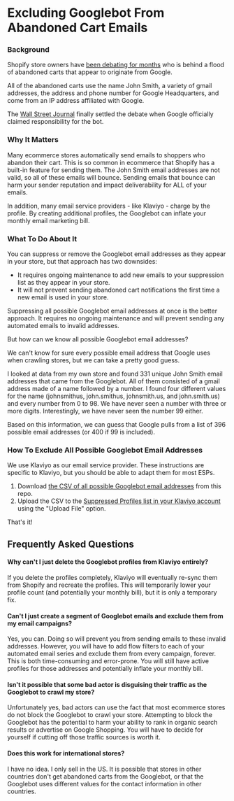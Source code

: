 # Excluding Googlebot From Abandoned Cart Emails

### Background
Shopify store owners have [been debating for months](https://community.shopify.com/c/Shopify-Discussion/John-Smith-From-Google-UTM-Google-Shopper-Creating-false/td-p/538519) who is behind a flood of abandoned carts that appear to originate from Google.

All of the abandoned carts use the name John Smith, a variety of gmail addresses, the address and phone number for Google Headquarters, and come from an IP address affiliated with Google.

The [Wall Street Journal](https://www.wsj.com/articles/who-is-the-mystery-shopper-leaving-behind-all-those-online-shopping-carts-11593617464) finally settled the debate when Google officially claimed responsibility for the bot.

### Why It Matters
Many ecommerce stores automatically send emails to shoppers who abandon their cart. This is so common in ecommerce that Shopify has a built-in feature for sending them. The John Smith email addresses are not valid, so all of these emails will bounce. Sending emails that bounce can harm your sender reputation and impact deliverability for ALL of your emails.

In addition, many email service providers - like Klaviyo - charge by the profile. By creating additional profiles, the Googlebot can inflate your monthly email marketing bill.

### What To Do About It
You can suppress or remove the Googlebot email addresses as they appear in your store, but that approach has two downsides:

- It requires ongoing maintenance to add new emails to your suppression list as they appear in your store.
- It will not prevent sending abandoned cart notifications the first time a new email is used in your store.

Suppressing all possible Googlebot email addresses at once is the better approach. It requires no ongoing maintenance and will prevent sending any automated emails to invalid addresses.

But how can we know all possible Googlebot email addresses?

We can't know for sure every possible email address that Google uses when crawling stores, but we can take a pretty good guess.

I looked at data from my own store and found 331 unique John Smith email addresses that came from the Googlebot. All of them consisted of a gmail address made of a name followed by a number. I found four different values for the name (johnsmithus, john.smithus, johnsmith.us, and john.smith.us) and every number from 0 to 98. We have never seen a number with three or more digits. Interestingly, we have never seen the number 99 either.

Based on this information, we can guess that Google pulls from a list of 396 possible email addresses (or 400 if 99 is included).

### How To Exclude All Possible Googlebot Email Addresses
We use Klaviyo as our email service provider. These instructions are specific to Klaviyo, but you should be able to adapt them for most ESPs.

1. Download [the CSV of all possible Googlebot email addresses](googlebot-email-address.csv) from this repo.
2. Upload the CSV to the [Suppressed Profiles list in your Klaviyo account](https://www.klaviyo.com/people/suppressed) using the "Upload File" option.

That's it!

## Frequently Asked Questions
#### Why can't I just delete the Googlebot profiles from Klaviyo entirely?
If you delete the profiles completely, Klaviyo will eventually re-sync them from Shopify and recreate the profiles. This will temporarily lower your profile count (and potentially your monthly bill), but it is only a temporary fix.
#### Can't I just create a segment of Googlebot emails and exclude them from my email campaigns?
Yes, you can. Doing so will prevent you from sending emails to these invalid addresses. However, you will have to add flow filters to each of your automated email series and exclude them from every campaign, forever. This is both time-consuming and error-prone. You will still have active profiles for those addresses and potentially inflate your monthly bill.
#### Isn't it possible that some bad actor is disguising their traffic as the Googlebot to crawl my store?
Unfortunately yes, bad actors can use the fact that most ecommerce stores do not block the Googlebot to crawl your store. Attempting to block the Googlebot has the potential to harm your ability to rank in organic search results or advertise on Google Shopping. You will have to decide for yourself if cutting off those traffic sources is worth it.
#### Does this work for international stores?
I have no idea. I only sell in the US. It is possible that stores in other countries don't get abandoned carts from the Googlebot, or that the Googlebot uses different values for the contact information in other countries.